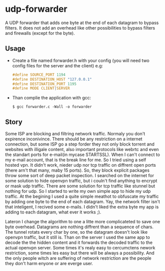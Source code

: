 # udp-forwarder
A UDP forwarder that adds one byte at the end of each datagram to bypass filters.
It does not add an overhead like other possibilities to bypass filters and firewalls (except for the byte).

Usage
-----
- Create a file named forwarder.h with your config (you will need two config files for the server and the client) e.g:
  ```c
  #define SOURCE_PORT 1194
  #define DESTINATION_HOST "127.0.0.1"
  #define DESTINATION_PORT 1195
  #define MODE CLIENT|SERVER
  ```
  
- Than complie the application with gcc:
    ```
    $ gcc forwarder.c -Wall -o forwarder
    ```
    
Story
----------
Some ISP are blocking and filtring network traffic. Normaly you don't expirence inconivince. There should be any restriction on a internet connection, but some ISP go a step forder they not only block torrent and websites with illigale content, also important protocols like webrtc and even the standart ports for e-mail(in mycase STARTSSL). When I can't connect to my e-mail account, that is the break line for me. So I tried using a self hosted vpn. It didn't work, nieder udp nor tcp traffic on diffrent open ports (there arn't that many, maby 15 ports). So, they block explicit packages throw some sort of deep packet inspection. I searched on the internet for some solution to hide openvpn traffic, but i couln't find anything to encrypt or mask udp traffic. There are some solution for tcp traffic like stunnel but nothing for udp. So I started to write my own simple app to hide my udp traffic. At the begining I used a quite simple meathot to obfuscate my traffic by adding one byte to the end of each datagram. Yay, the network filter isn't that inteligent, I recived some e-mails. I didn't liked the extra byte my app is adding to each datagram, what ever it works ;).

Lateron I change the algorithm to one a litte more complicateted to save one byte overhead. Datagrams are nothing diffrent than a sequence of chars. The tunnel rotats every char by one, so the datagram doesn't look like openvpn traffic, but it still is. Than on the server I used the same app to decode the the hidden content and it forwards the decoded traffic to the actual openvpn server. Some times it's realy easy to cercumctens nework restriction, some times les easy but there will be always a possibility. And the only people witch are suffering of network restriction are the people they don't harm enyone or are everge user. 
